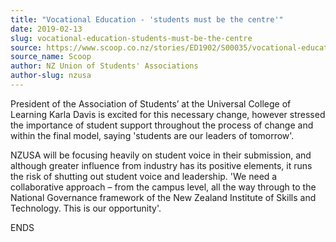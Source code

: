 ```yaml
---
title: "Vocational Education - 'students must be the centre'"
date: 2019-02-13
slug: vocational-education-students-must-be-the-centre
source: https://www.scoop.co.nz/stories/ED1902/S00035/vocational-education-students-must-be-the-centre.htm
source_name: Scoop
author: NZ Union of Students' Associations
author-slug: nzusa
---
```


<p>President
of the Association of Students’ at the Universal College
of Learning Karla Davis is excited for this necessary
change, however stressed the importance of student support
throughout the process of change and within the final model,
saying 'students are our leaders of tomorrow'.</p>

<p>NZUSA will
be focusing heavily on student voice in their submission,
and although greater influence from industry has its
positive elements, it runs the risk of shutting out student
voice and leadership. 'We need a collaborative approach –
from the campus level, all the way through to the National
Governance framework of the New Zealand Institute of Skills
and Technology. This is our
opportunity'.</p>

<p>ENDS</p>

